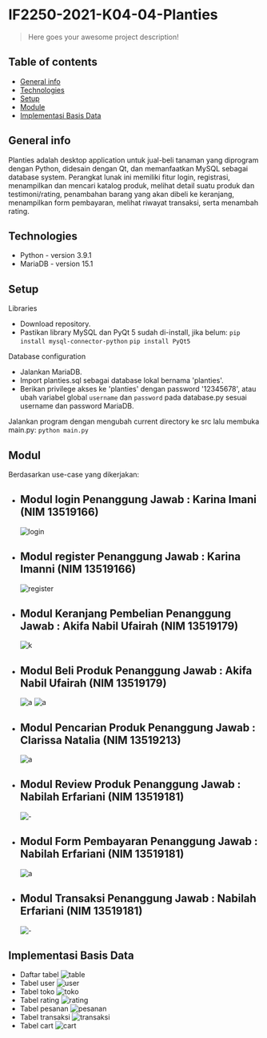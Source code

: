 # IF2250-2021-K04-04-Planties
> Here goes your awesome project description!

## Table of contents
* [General info](#general-info)
* [Technologies](#technologies)
* [Setup](#setup)
* [Module](#module)
* [Implementasi Basis Data](#data)

## General info
Planties adalah desktop application untuk jual-beli tanaman yang diprogram dengan Python, didesain dengan Qt, dan memanfaatkan MySQL sebagai database system. Perangkat lunak ini memiliki fitur login, registrasi, menampilkan dan mencari katalog produk, melihat detail suatu produk dan testimoni/rating, penambahan barang yang akan dibeli ke keranjang, menampilkan form pembayaran, melihat riwayat transaksi, serta menambah rating.


## Technologies
* Python - version 3.9.1
* MariaDB - version 15.1

## Setup
Libraries
* Download repository.
* Pastikan library MySQL dan PyQt 5 sudah di-install, jika belum:
`pip install mysql-connector-python`
`pip install PyQt5`

Database configuration
* Jalankan MariaDB.
* Import planties.sql sebagai database lokal bernama 'planties'.
* Berikan privilege akses ke 'planties' dengan password '12345678', atau ubah variabel global `username` dan `password` pada database.py sesuai username dan password MariaDB.

Jalankan program dengan mengubah current directory ke src lalu membuka main.py: `python main.py`

## Modul
Berdasarkan use-case yang dikerjakan:
* Modul login
    Penanggung Jawab : Karina Imani (NIM 13519166)
    -
    ![login](./img/login.png)
* Modul register
    Penanggung Jawab : Karina Imanni (NIM 13519166)
    -
    ![register](./img/register.png)
* Modul Keranjang Pembelian
    Penanggung Jawab : Akifa Nabil Ufairah (NIM 13519179)
    -
    ![k](./img/keranjang.png)
* Modul Beli Produk
    Penanggung Jawab : Akifa Nabil Ufairah (NIM 13519179)
    -
    ![a](./img/beranda.png)
    ![a](./img/detail_produk)
* Modul Pencarian Produk
    Penanggung Jawab : Clarissa Natalia (NIM 13519213)
    -
    ![a](./img/search.png)
* Modul Review Produk
    Penanggung Jawab : Nabilah Erfariani (NIM 13519181)
    -
    ![-](./img/rating.jpg)
* Modul Form Pembayaran
    Penanggung Jawab : Nabilah Erfariani (NIM 13519181)
    -
    ![a](./img/form_bayar.png)
* Modul Transaksi
    Penanggung Jawab : Nabilah Erfariani (NIM 13519181)
    -
    ![-](./img/transaksi.png)

## Implementasi Basis Data
* Daftar tabel
![table](./img/table.png)
* Tabel user
![user](./img/user.png)
* Tabel toko
![toko](./img/toko.png)
* Tabel rating
![rating](./img/rating.png)
* Tabel pesanan
![pesanan](./img/pesanan.png)
* Tabel transaksi
![transaksi](./img/transaksi.png) 
* Tabel cart
![cart](./img/cart.png)
